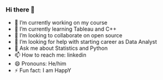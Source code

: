 ### Hi there 👋


- 🔭 I’m currently working on my course
- 🌱 I’m currently learning Tableau and C++
- 👯 I’m looking to collaborate on open source
- 🤔 I’m looking for help with starting career as Data Analyst
- 💬 Ask me about Statistics and Python
- 📫 How to reach me: linkedin
- 😄 Pronouns: He/him
- ⚡ Fun fact: I am HappY

